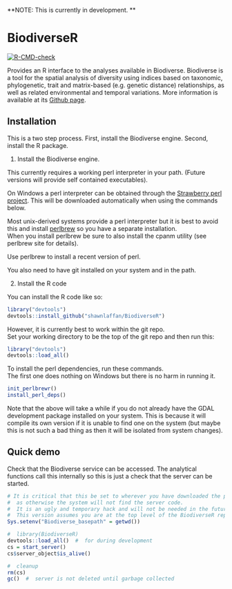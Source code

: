 
<!-- README.md is generated from README.Rmd. Please edit that file -->

**NOTE: This is currently in development. **

# BiodiverseR

<!-- badges: start -->

[![R-CMD-check](https://github.com/shawnlaffan/Biodiverse-R/actions/workflows/R-CMD-check.yaml/badge.svg)](https://github.com/shawnlaffan/Biodiverse-R/actions/workflows/R-CMD-check.yaml)
<!-- badges: end -->

Provides an R interface to the analyses available in Biodiverse.
Biodiverse is a tool for the spatial analysis of diversity using indices
based on taxonomic, phylogenetic, trait and matrix-based (e.g. genetic
distance) relationships, as well as related environmental and temporal
variations. More information is available at its [Github
page](https://github.com/shawnlaffan/biodiverse).

## Installation

This is a two step process. First, install the Biodiverse engine.
Second, install the R package.

1.  Install the Biodiverse engine.

This currently requires a working perl interpreter in your path. (Future
versions will provide self contained executables).

On Windows a perl interpreter can be obtained through the [Strawberry
perl project](https://strawberryperl.com/releases.html). This will be
downloaded automatically when using the commands below.

Most unix-derived systems provide a perl interpreter but it is best to
avoid this and install [perlbrew](https://perlbrew.pl/) so you have a
separate installation.  
When you install perlbrew be sure to also install the cpanm utility (see
perlbrew site for details).

Use perlbrew to install a recent version of perl.

You also need to have git installed on your system and in the path.

2.  Install the R code

You can install the R code like so:

``` r
library("devtools")
devtools::install_github("shawnlaffan/BiodiverseR")
```

However, it is currently best to work within the git repo.  
Set your working directory to be the top of the git repo and then run
this:

``` r
library("devtools")
devtools::load_all()
```

To install the perl dependencies, run these commands.  
The first one does nothing on Windows but there is no harm in running
it.

``` r
init_perlbrewr()
install_perl_deps()
```

Note that the above will take a while if you do not already have the
GDAL development package installed on your system. This is because it
will compile its own version if it is unable to find one on the system
(but maybe this is not such a bad thing as then it will be isolated from
system changes).

## Quick demo

Check that the Biodiverse service can be accessed. The analytical
functions call this internally so this is just a check that the server
can be started.

``` r
# It is critical that this be set to wherever you have downloaded the package 
#  as otherwise the system will not find the server code.  
#  It is an ugly and temporary hack and will not be needed in the future.
#  This version assumes you are at the top level of the BiodiverseR repository.  
Sys.setenv("Biodiverse_basepath" = getwd())

#  library(BiodiverseR)
devtools::load_all()  #  for during development 
cs = start_server()
cs$server_object$is_alive()

#  cleanup
rm(cs)
gc()  #  server is not deleted until garbage collected
```
